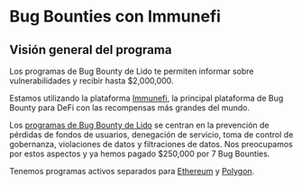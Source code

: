 # Bug Bounties con Immunefi

## Visión general del programa

Los programas de Bug Bounty de Lido te permiten informar sobre vulnerabilidades y recibir hasta $2,000,000.

Estamos utilizando la plataforma [Immunefi](https://immunefi.com), la principal plataforma de Bug Bounty para DeFi con las recompensas más grandes del mundo.

Los [programas de Bug Bounty de Lido](https://lido.fi/bug-bounty) se centran en la prevención de pérdidas de fondos de usuarios, denegación de servicio, toma de control de gobernanza, violaciones de datos y filtraciones de datos. Nos preocupamos por estos aspectos y ya hemos pagado $250,000 por 7 Bug Bounties.

Tenemos programas activos separados para [Ethereum](https://immunefi.com/bounty/lido/) y [Polygon](https://immunefi.com/bounty/lidoonpolygon/).